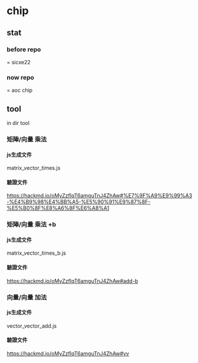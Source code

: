 # chip

## stat

### before repo

= sicxe22

### now repo

= aoc chip

## tool

in dir tool

### 矩陣/向量 乘法

#### js生成文件

matrix_vector_times.js

#### 驗證文件

https://hackmd.io/oMyZzflqT6amguTnJ4ZhAw#%E7%9F%A9%E9%99%A3-%E4%B9%98%E4%BB%A5-%E5%90%91%E9%87%8F-%E5%B0%8F%E8%A6%8F%E6%A8%A1

### 矩陣/向量 乘法 +b

#### js生成文件

matrix_vector_times_b.js

#### 驗證文件

https://hackmd.io/oMyZzflqT6amguTnJ4ZhAw#add-b

### 向量/向量 加法

#### js生成文件

vector_vector_add.js

#### 驗證文件

https://hackmd.io/oMyZzflqT6amguTnJ4ZhAw#vv
